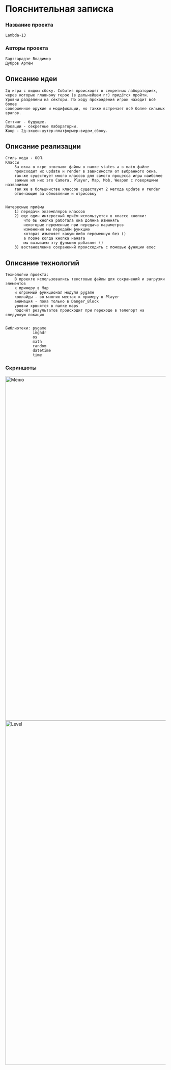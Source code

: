 # Пояснительная записка
### Название проекта
    Lambda-13
### Авторы проекта
    Бадзгарадзе Владимир
    Дубров Артём
## Описание идеи
    2д игра с видом сбоку. События происходят в секретных лабораториях, 
    через которые главному герою (в дальнейшем гг) придётся пройти. 
    Уровни разделены на секторы. По ходу прохождения игрок находит всё более 
    совершенное оружие и модификации, но также встречает всё более сильных врагов.

    Сеттинг - будущее.
    Локации - секретные лаборатории.
    Жанр - 2д-экшен-шутер-платформер-видом_сбоку.
## Описание реализации
    Стиль кода - ООП.
    Классы
        За окна в игре отвечают файлы в папке states а в main файле 
        происходит их update и render в зависимости от выбранного окна.
        так-же существует много классов для самого процесса игры наиболее 
        важные ил них это Camera, Player, Map, Mob, Weapon с говорящими названиями
        так же в большинстве классов существуют 2 метода update и render 
        отвечающие за обновление и отрисовку
        

    Интересные приёмы
        1) передачи экземпляров классов 
        2) еще один интересный приём используется в классе кнопки: 
            что бы кнопка работала она должна изменять 
            некоторые переменные при передача параметров 
            изменения мы передаём функцию 
            которая изменяет какую-либо переменную без () 
            а позже когда кнопка нажата
            мы вызываем эту функцию добавляя ()
        3) востановление сохранений происходить с помошью функции exec

## Описание технологий
    Технологии проекта:
        В проекте использовались текстовые файлы для сохранений и загрузки элементов 
        к примеру в Map
        и огромный функционал модуля pygame
        коллайды - во многих местах к примеру в Player
        анимация - пока только в Danger_Block
        уровни хрвнятся в папке maps 
        подсчёт результатов происходит при переходе в телепорт на следующую локацию
        
        
    Библиотеки: pygame
                imghdr
                os
                math
                random
                datetime
                time
### Скриншоты
   <img height="1080" src="https://user-images.githubusercontent.com/59832873/149982700-d062b04c-6c5a-498a-b5c4-0a8ad03d43c2.png" title="Меню" width="1920"/>  
    
   <img height="1080" src="https://cdn.discordapp.com/attachments/918838838263177257/933041916466036776/level.png" title="Level" width="1920"/> 

